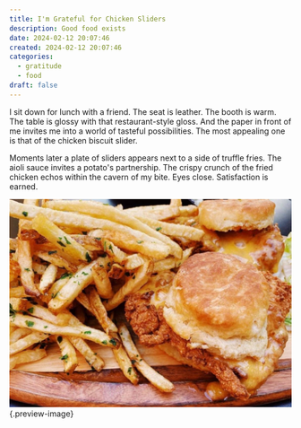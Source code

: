 ```yaml
---
title: I'm Grateful for Chicken Sliders
description: Good food exists
date: 2024-02-12 20:07:46
created: 2024-02-12 20:07:46
categories:
  - gratitude
  - food
draft: false
---
```

I sit down for lunch with a friend. The seat is leather. The booth is warm. The table is glossy with that restaurant-style gloss. And the paper in front of me invites me into a world of tasteful possibilities. The most appealing one is that of the chicken biscuit slider. 

Moments later a plate of sliders appears next to a side of truffle fries. The aioli sauce invites a potato's partnership. The crispy crunch of the fried chicken echos within the cavern of my bite. Eyes close. Satisfaction is earned. 

![Crispy chicken sliders](../img/screenshot-crispy-chicken-sliders.jpeg){.preview-image}
